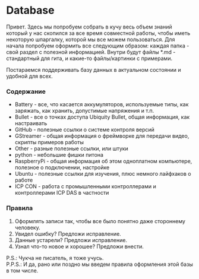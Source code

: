 # Database
Привет. Здесь мы попробуем собрать в кучу весь объем знаний который у нас скопился за все время совместной работы, чтобы
иметь некоторую шпаргалку, которой мы все можем пользоваться.
Для начала попробуем оформить все следующим образом: каждая папка - свой раздел с полезной информацией. Внутри будут 
файлы *.md - стандартный для гита, и какие-то файлы/картинки с примерами.

Постараемся поддерживать базу данных в актуальном состоянии и удобной для всех.  

### Содержание
- Battery - все, что касается аккумуляторов, используемые типы, как заряжать, как хранить, допустимые напряжения и т.п.
- Bullet - все о точках доступа Ubiquity Bullet, общая информация, как настраивать
- GitHub - полезные ссылки о системе контроля версий
- GStreamer - общая информация о фреймворке для передачи видео, скрипты примеров работы
- Other - разные полезные ссылки, или штуки
- python - небольшие фишки питона  
- RaspberryPi - общая информация об этом одноплатном компьютере, полезное о подключении, настройке
- Ubuntu - полезные ссылки для изучения, плюс немного лайфхаков о работе
- ICP CON - работа с промышленными контроллерами и контроллерами ICP DAS в частности  

### Правила
1. Оформлять записи так, чтобы все было понятно даже стороннему человеку.
2. Увидел ошибку? Предложи исправление.
3. Данные устарели? Предложи исправление.
4. Узнал что-то новое и хорошее? Предложи внести.

P.S.: Чукча не писатель, я тоже учусь.  
P.P.S.: И да, рано или поздно мы введем правила оформления этой базы в том числе.